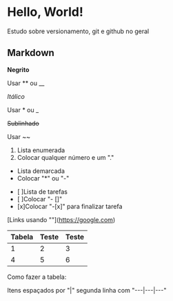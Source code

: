 # Hello, World!
 Estudo sobre versionamento, git e github no geral

## Markdown

**Negrito**

Usar ** ou __

*Itálico*

Usar * ou _

~~Sublinhado~~

Usar ~~

 1. Lista enumerada
 1. Colocar qualquer número e um "."

 * Lista demarcada
 * Colocar "*" ou "-"

 - [ ]Lista de tarefas
 - [ ]Colocar "- []"
 - [x]Colocar "-[x]" para finalizar tarefa

 [Links usando "[]()"](https://google.com)
 
 Tabela | Teste | Teste
 ---|---|---
 1 | 2 |3
 4 | 5 |6

Como fazer a tabela:

Itens espaçados por "|" segunda linha com "---|---|---"